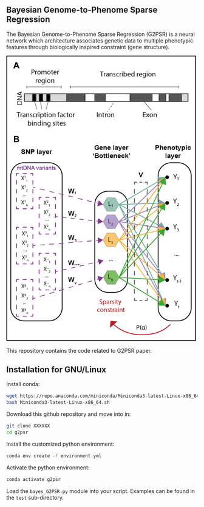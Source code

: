 ## Bayesian Genome-to-Phenome Sparse Regression

The Bayesian Genome-to-Phenome Sparse Regression (G2PSR) is a neural network which architecture associates genetic data to multiple phenotypic features through biologically inspired constraint (gene structure).

<img src="./fig/Fig_g2psr.png" width="500">

This repository contains the code related to G2PSR paper.

## Installation for GNU/Linux


Install conda:
```bash
wget https://repo.anaconda.com/miniconda/Miniconda3-latest-Linux-x86_64.sh  
bash Miniconda3-latest-Linux-x86_64.sh
```

Download this github repository and move into in:
```bash
git clone XXXXXX
cd g2psr
```

Install the customized python environment:
```bash
conda env create -f environment.yml
```

Activate the python environment:
```bash
conda activate g2psr
```

Load the `bayes_G2PSR.py` module into your script.
Examples can be found in the `test` sub-directory.
